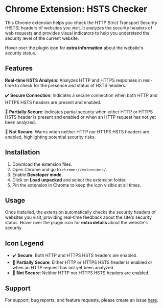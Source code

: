 # Chrome Extension: HSTS Checker

This Chrome extension helps you check the HTTP Strict Transport Security (HSTS) headers of websites you visit. It analyzes the security headers of web requests and provides visual indicators to help you understand the security level of the current website.

Hover over the plugin icon for **extra information** about the website's security status.

## Features

**Real-time HSTS Analysis**: Analyzes HTTP and HTTPS responses in real-time to check for the presence and status of HSTS headers.

✔️ **Secure Connection**: Indicates a secure connection when both HTTP and HTTPS HSTS headers are present and enabled.

🔶 **Partially Secure**: Indicates partial security when either HTTP or HTTPS HSTS header is present and enabled or when an HTTP request has not yet been analyzed.

🔴 **Not Secure**: Warns when neither HTTP nor HTTPS HSTS headers are enabled, highlighting potential security risks.

## Installation

1. Download the extension files.
2. Open Chrome and go to `chrome://extensions/`.
3. Enable **Developer mode**.
4. Click on **Load unpacked** and select the extension folder.
5. Pin the extension in Chrome to keep the icon visible at all times.

## Usage

Once installed, the extension automatically checks the security headers of websites you visit, providing real-time feedback about the site's security status. Hover over the plugin icon for **extra details** about the website's security.

## Icon Legend

- ✔️ **Secure**: Both HTTP and HTTPS HSTS headers are enabled.
- 🔶 **Partially Secure**: Either HTTP or HTTPS HSTS header is enabled or when an HTTP request has not yet been analyzed.
- 🔴 **Not Secure**: Neither HTTP nor HTTPS HSTS headers are enabled.

## Support

For support, bug reports, and feature requests, please create an issue [here](https://github.com/kamilhajduk/hsts-chrome-extension/issues).
